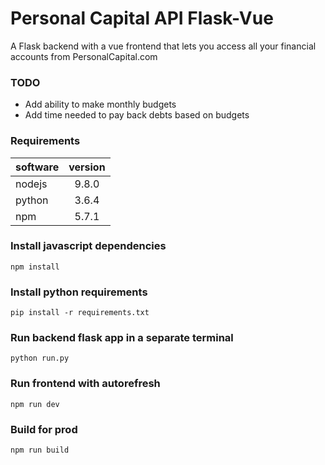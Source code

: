 # Personal Capital API Flask-Vue
A Flask backend with a vue frontend that lets you access all your financial accounts from PersonalCapital.com

### TODO
* Add ability to make monthly budgets
* Add time needed to pay back debts based on budgets

### Requirements

| software | version |
|----------|:-------:|
| nodejs   | 9.8.0   |
| python   | 3.6.4   |
| npm      | 5.7.1   |

### Install javascript dependencies
```
npm install
```

### Install python requirements
```
pip install -r requirements.txt
```


### Run backend flask app in a separate terminal
```
python run.py
```

### Run frontend with autorefresh
```
npm run dev
```

### Build for prod
```
npm run build
```